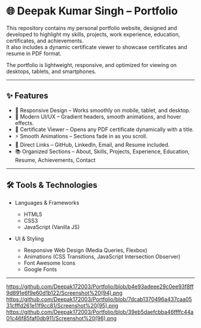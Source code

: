 # 🌐 Deepak Kumar Singh – Portfolio  

This repository contains my personal portfolio website, designed and developed to highlight my skills, projects, work experience, education, certificates, and achievements.  
It also includes a dynamic certificate viewer to showcase certificates and resume in PDF format.  

The portfolio is lightweight, responsive, and optimized for viewing on desktops, tablets, and smartphones.  

---

## ✨ Features  

- 📱 Responsive Design – Works smoothly on mobile, tablet, and desktop.  
- 🎨 Modern UI/UX – Gradient headers, smooth animations, and hover effects.  
- 📑 Certificate Viewer – Opens any PDF certificate dynamically with a title.  
- ⚡ Smooth Animations – Sections fade in as you scroll.  
- 🔗 Direct Links – GitHub, LinkedIn, Email, and Resume included.  
- 📚 Organized Sections – About, Skills, Projects, Experience, Education, Resume, Achievements, Contact  

---

## 🛠️ Tools & Technologies  

- Languages & Frameworks  
  - HTML5  
  - CSS3  
  - JavaScript (Vanilla JS)  

- UI & Styling  
  - Responsive Web Design (Media Queries, Flexbox)  
  - Animations (CSS Transitions, JavaScript Intersection Observer)  
  - Font Awesome Icons  
  - Google Fonts  

---

https://github.com/Deepak172003/Portfolio/blob/b4e93adeee29c0ee93f8ff9d891e6f9e60d1b122/Screenshot%20(94).png
https://github.com/Deepak172003/Portfolio/blob/7dcab1370496a437caa0531cfffd261e11f9cc81/Screenshot%20(95).png
https://github.com/Deepak172003/Portfolio/blob/39eb5daefcbba46ffffc44a01c46f85faf0db911/Screenshot%20(96).png
